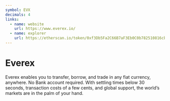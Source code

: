 ```yaml
---
symbol: EVX
decimals: 4
links:
  - name: website
    url: https://www.everex.io/
  - name: explorer
    url: https://etherscan.io/token/0xf3Db5Fa2C66B7aF3Eb0C0b782510816cbe4813b8
---
```


# Everex

Everex enables you to transfer, borrow, and trade in any fiat currency, anywhere. No Bank account required. With settling times below 30 seconds, transaction costs of a few cents, and global support, the world’s markets are in the palm of your hand.
